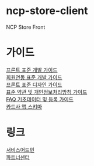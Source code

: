 # ncp-store-client

NCP Store Front

# 가이드

[프론트 표준 개발 가이드](https://nhnent.dooray.com/share/posts/6QyGF3V_R_ybjNqthk-jSQ) <br>
[회원연동 표준 개발 가이드](https://nhnent.dooray.com/share/posts/UPWE65ztR8GLa3UqFR8ItA) <br>
[프론트 표준 디자인 가이드](https://nhnent.dooray.com/share/posts/6QyGF3V_R_ybjNqthk-jSQ) <br>
[표준 약관 및 개인정보처리방침 가이드](https://nhnent.dooray.com/share/posts/71bQ0GyQQPisVf_8-a5J0w) <br>
[FAQ 기초데이터 및 등록 가이드](https://nhnent.dooray.com/share/posts/-zba7wlBQYy8UzgV5dGgVw) <br>
[카드사 앱 스키마](https://nhnent.dooray.com/share/posts/bGBl3IyyTfSR6jJ-mW17lQ) <br>

# 링크

[서비스어드민](https://service.e-ncp.com) <br>
[파트너센터](https://partner.e-ncp.com) <br>
